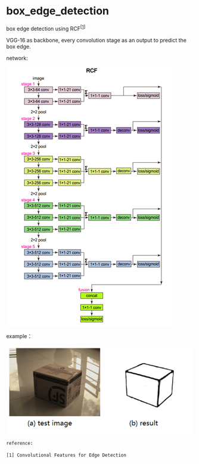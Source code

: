 # box_edge_detection

box edge detection using RCF<sup>[[1]]</sup>

VGG-16 as backbone, every convolution stage as an output to predict the box edge.

network:

![net](net.png)

example：

![example](example.png)

    reference:

    [1] Convolutional Features for Edge Detection

[1]: https://arxiv.org/abs/1612.02103v2Richer "Convolutional Features for Edge Detection"
